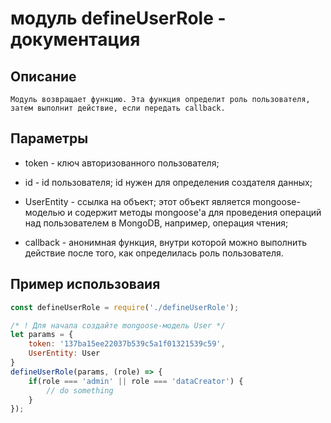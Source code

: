 # модуль defineUserRole - документация

## Описание
	Модуль возвращает функцию. Эта функция определит роль пользователя,
	затем выполнит действие, если передать callback.

## Параметры
- token - ключ авторизованного пользователя;
- id - id пользователя; id нужен для определения создателя данных;

- UserEntity - ссылка на объект;
    этот объект является mongoose-моделью и содержит
    методы mongoose'а для проведения операций над пользователем в MongoDB,
    например, операция чтения;
- callback - анонимная функция, внутри которой можно выполнить действие
	после того, как определилась роль пользователя.

## Пример использоваия
```javascript
const defineUserRole = require('./defineUserRole');

/* ! Для начала создайте mongoose-модель User */
let params = {
	token: '137ba15ee22037b539c5a1f01321539c59',
	UserEntity: User
}
defineUserRole(params, (role) => {
	if(role === 'admin' || role === 'dataCreator') {
		// do something
	}
});
```

